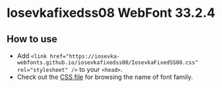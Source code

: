 # Iosevkafixedss08 WebFont 33.2.4

## How to use

- Add `<link href="https://iosevka-webfonts.github.io/iosevkafixedss08/IosevkaFixedSS08.css" rel="stylesheet" />` to your `<head>`.
- Check out the [CSS file](./IosevkaFixedSS08.css) for browsing the name of font family.

